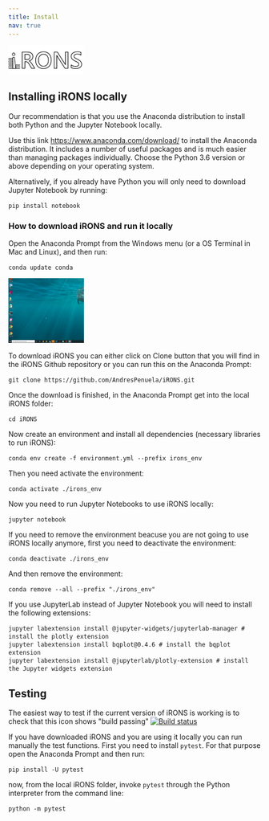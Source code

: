 ```yaml
---
title: Install
nav: true
---
```


[<img src="iRONS_logo_6.png" alt="iRONS logo" style="width:30%;" >](./Install.md/)

## Installing iRONS locally

Our recommendation is that you use the Anaconda distribution to install both Python and the Jupyter Notebook locally. 

Use this link https://www.anaconda.com/download/ to install the Anaconda distribution. It includes a number of useful packages and is much easier than managing packages individually. Choose the Python 3.6 version or above depending on your operating system.

Alternatively, if you already have Python you will only need to download Jupyter Notebook by running:

```
pip install notebook
```

### How to download iRONS and run it locally

Open the Anaconda Prompt from the Windows menu (or a OS Terminal in Mac and Linux), and then run:
```
conda update conda
```

[<img src="Executing Anaconda Prompt and Conda.gif" alt="iRONS logo" style="width:30%;" >](./Install.md/)

To download iRONS you can either click on Clone button that you will find in the iRONS Github repository or you can run this on the Anaconda Prompt:
```
git clone https://github.com/AndresPenuela/iRONS.git
```
Once the download is finished, in the Anaconda Prompt get into the local iRONS folder:
```
cd iRONS
```
Now create an environment and install all dependencies (necessary libraries to run iRONS):
```
conda env create -f environment.yml --prefix irons_env
```
Then you need activate the environment:
```
conda activate ./irons_env
```
Now you need to run Jupyter Notebooks to use iRONS locally:
```
jupyter notebook
```
If you need to remove the environment beacuse you are not going to use iRONS locally anymore, first you need to deactivate the environment:
```
conda deactivate ./irons_env
```
And then remove the environment:
```
conda remove --all --prefix "./irons_env"
```
If you use JupyterLab instead of Jupyter Notebook you will need to install the following extensions:
```
jupyter labextension install @jupyter-widgets/jupyterlab-manager # install the plotly extension
jupyter labextension install bqplot@0.4.6 # install the bqplot extension
jupyter labextension install @jupyterlab/plotly-extension # install the Jupyter widgets extension
```
## Testing

The easiest way to test if the current version of iRONS is working is to check that this icon shows "build passing"
[![Build status](https://travis-ci.org/AndresPenuela/iRONS.svg?branch=master)](https://travis-ci.org/AndresPenuela/iRONS)

If you have downloaded iRONS and you are using it locally you can run manually the test functions. First you need to install `pytest`. For that purpose open the Anaconda Prompt and then run:
```
pip install -U pytest
```
now, from the local iRONS folder, invoke `pytest` through the Python interpreter from the command line:
```
python -m pytest
```
